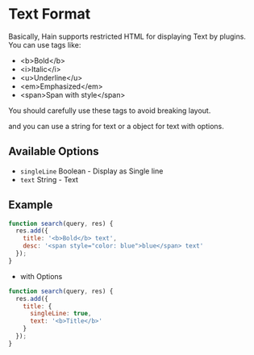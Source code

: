 # Text Format

Basically, Hain supports restricted HTML for displaying Text by plugins.  
You can use tags like:

* \<b\>Bold\</b\>
* \<i\>Italic\</i\>
* \<u\>Underline\</u\>
* \<em\>Emphasized\</em\>
* \<span\>Span with style\</span\>

You should carefully use these tags to avoid breaking layout.

and you can use a string for text or a object for text with options.

## Available Options
* `singleLine` Boolean - Display as Single line
* `text` String - Text

## Example

```javascript
function search(query, res) {
  res.add({
    title: '<b>Bold</b> text',
    desc: '<span style="color: blue">blue</span> text'
  });
}
```
- with Options
```javascript
function search(query, res) {
  res.add({
    title: {
      singleLine: true,
      text: '<b>Title</b>'
    }
  });
}
```

